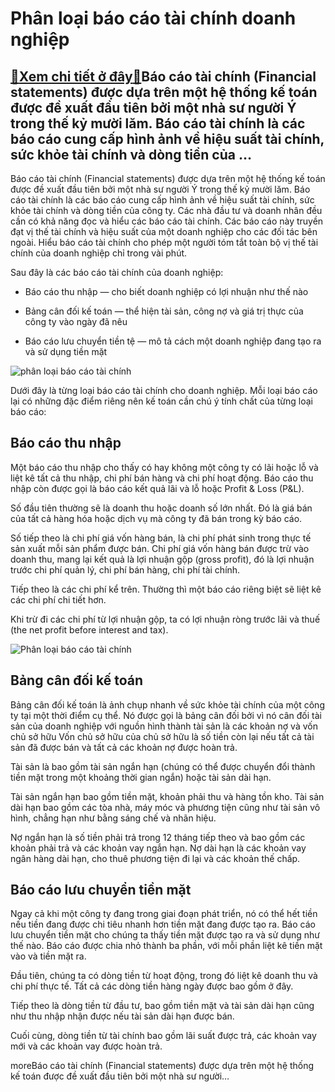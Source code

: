 Phân loại báo cáo tài chính doanh nghiệp
========================================

[:gift:Xem chi tiết ở đây:gift:](https://hddtvn.com/phan-loai-bao-cao-tai-chinh-doanh-nghiep/)Báo cáo tài chính (Financial statements) được dựa trên một hệ thống kế toán được đề xuất đầu tiên bởi một nhà sư người Ý trong thế kỷ mười lăm. Báo cáo tài chính là các báo cáo cung cấp hình ảnh về hiệu suất tài chính, sức khỏe tài chính và dòng tiền của …
----------------------------------------------------------------------------------------------------------------------------------------------------------------------------------------------------------------------------------------------------------------

Báo cáo tài chính (Financial statements) được dựa trên một hệ thống kế toán được đề xuất đầu tiên bởi một nhà sư người Ý trong thế kỷ mười lăm. Báo cáo tài chính là các báo cáo cung cấp hình ảnh về hiệu suất tài chính, sức khỏe tài chính và dòng tiền của công ty. Các nhà đầu tư và doanh nhân đều cần có khả năng đọc và hiểu các báo cáo tài chính. Các báo cáo này truyền đạt vị thế tài chính và hiệu suất của một doanh nghiệp cho các đối tác bên ngoài. Hiểu báo cáo tài chính cho phép một người tóm tắt toàn bộ vị thế tài chính của doanh nghiệp chỉ trong vài phút.


Sau đây là các báo cáo tài chính của doanh nghiệp:




* Báo cáo thu nhập — cho biết doanh nghiệp có lợi nhuận như thế nào

* Bảng cân đối kế toán — thể hiện tài sản, công nợ và giá trị thực của công ty vào ngày đã nêu

* Báo cáo lưu chuyển tiền tệ — mô tả cách một doanh nghiệp đang tạo ra và sử dụng tiền mặt



![phân loại báo cáo tài chính](https://hddtvn.com/wp-content/uploads/2021/01/bao-cao-tai-chinh-2.jpg)


Dưới đây là từng loại báo cáo tài chính cho doanh nghiệp. Mỗi loại báo cáo lại có những đặc điểm riêng nên kế toán cần chú ý tính chất của từng loại báo cáo:


**Báo cáo thu nhập**
--------------------


Một báo cáo thu nhập cho thấy có hay không một công ty có lãi hoặc lỗ và liệt kê tất cả thu nhập, chi phí bán hàng và chi phí hoạt động. Báo cáo thu nhập còn được gọi là báo cáo kết quả lãi và lỗ hoặc Profit & Loss (P&L).


Số đầu tiên thường sẽ là doanh thu hoặc doanh số lớn nhất. Đó là giá bán của tất cả hàng hóa hoặc dịch vụ mà công ty đã bán trong kỳ báo cáo.


Số tiếp theo là chi phí giá vốn hàng bán, là chi phí phát sinh trong thực tế sản xuất mỗi sản phẩm được bán. Chi phí giá vốn hàng bán được trừ vào doanh thu, mang lại kết quả là lợi nhuận gộp (gross profit), đó là lợi nhuận trước chi phí quản lý, chi phí bán hàng, chi phí tài chính.


Tiếp theo là các chi phí kể trên. Thường thì một báo cáo riêng biệt sẽ liệt kê các chi phí chi tiết hơn.


Khi trừ đi các chi phí từ lợi nhuận gộp, ta có lợi nhuận ròng trước lãi và thuế (the net profit before interest and tax).


![Phân loại báo cáo tài chính](https://hddtvn.com/wp-content/uploads/2021/01/File-1-660x330-1.png)


**Bảng cân đối kế toán**
------------------------


Bảng cân đối kế toán là ảnh chụp nhanh về sức khỏe tài chính của một công ty tại một thời điểm cụ thể. Nó được gọi là bảng cân đối bởi vì nó cân đối tài sản của doanh nghiệp với nguồn hình thành tài sản là các khoản nợ và vốn chủ sở hữu Vốn chủ sở hữu của chủ sở hữu là số tiền còn lại nếu tất cả tài sản đã được bán và tất cả các khoản nợ được hoàn trả.


Tài sản là bao gồm tài sản ngắn hạn (chúng có thể được chuyển đổi thành tiền mặt trong một khoảng thời gian ngắn) hoặc tài sản dài hạn.


Tài sản ngắn hạn bao gồm tiền mặt, khoản phải thu và hàng tồn kho. Tài sản dài hạn bao gồm các tòa nhà, máy móc và phương tiện cũng như tài sản vô hình, chẳng hạn như bằng sáng chế và nhãn hiệu.


Nợ ngắn hạn là số tiền phải trả trong 12 tháng tiếp theo và bao gồm các khoản phải trả và các khoản vay ngắn hạn. Nợ dài hạn là các khoản vay ngân hàng dài hạn, cho thuê phương tiện đi lại và các khoản thế chấp.


**Báo cáo lưu chuyển tiền mặt**
-------------------------------


Ngay cả khi một công ty đang trong giai đoạn phát triển, nó có thể hết tiền nếu tiền đang được chi tiêu nhanh hơn tiền mặt đang được tạo ra. Báo cáo lưu chuyển tiền mặt cho chúng ta thấy tiền mặt được tạo ra và sử dụng như thế nào. Báo cáo được chia nhỏ thành ba phần, với mỗi phần liệt kê tiền mặt vào và tiền mặt ra.


Đầu tiên, chúng ta có dòng tiền từ hoạt động, trong đó liệt kê doanh thu và chi phí thực tế. Tất cả các dòng tiền hàng ngày được bao gồm ở đây.


Tiếp theo là dòng tiền từ đầu tư, bao gồm tiền mặt và tài sản dài hạn cũng như thu nhập nhận được nếu tài sản dài hạn được bán.


Cuối cùng, dòng tiền từ tài chính bao gồm lãi suất được trả, các khoản vay mới và các khoản vay được hoàn trả.



moreBáo cáo tài chính (Financial statements) được dựa trên một hệ thống kế toán được đề xuất đầu tiên bởi một nhà sư người…

